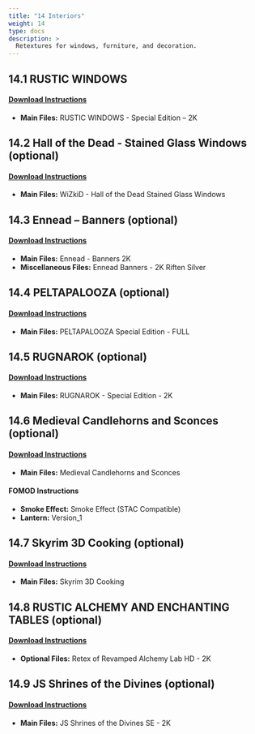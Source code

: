 ```yaml
---
title: "14 Interiors"
weight: 14
type: docs
description: >
  Retextures for windows, furniture, and decoration.
---
```


## 14.1 RUSTIC WINDOWS

#### [Download Instructions](https://www.nexusmods.com/skyrimspecialedition/mods/1937?tab=files)

* **Main Files:** RUSTIC WINDOWS - Special Edition – 2K

## 14.2 Hall of the Dead - Stained Glass Windows (optional)

#### [Download Instructions](https://www.nexusmods.com/skyrimspecialedition/mods/30066?tab=files)

* **Main Files:** WiZkiD - Hall of the Dead Stained Glass Windows

## 14.3 Ennead – Banners (optional)

#### [Download Instructions](https://www.nexusmods.com/skyrimspecialedition/mods/10564?tab=files)

* **Main Files:** Ennead - Banners 2K
* **Miscellaneous Files:** Ennead Banners - 2K Riften Silver

## 14.4 PELTAPALOOZA (optional)

#### [Download Instructions](https://www.nexusmods.com/skyrimspecialedition/mods/5442?tab=files)

* **Main Files:** PELTAPALOOZA Special Edition - FULL

## 14.5 RUGNAROK (optional)

#### [Download Instructions](https://www.nexusmods.com/skyrimspecialedition/mods/5436?tab=files)

* **Main Files:** RUGNAROK - Special Edition - 2K

## 14.6 Medieval Candlehorns and Sconces (optional)

#### [Download Instructions](https://www.nexusmods.com/skyrimspecialedition/mods/24324?tab=files)

* **Main Files:** Medieval Candlehorns and Sconces

#### FOMOD Instructions

* **Smoke Effect:** Smoke Effect (STAC Compatible)
* **Lantern:** Version_1

## 14.7 Skyrim 3D Cooking (optional)

#### [Download Instructions](https://www.nexusmods.com/skyrimspecialedition/mods/23007?tab=files)

* **Main Files:** Skyrim 3D Cooking

## 14.8 RUSTIC ALCHEMY AND ENCHANTING TABLES (optional)

#### [Download Instructions](https://www.nexusmods.com/skyrim/mods/62328?tab=files)

* **Optional Files:** Retex of Revamped Alchemy Lab HD - 2K

## 14.9 JS Shrines of the Divines (optional)

#### [Download Instructions](https://www.nexusmods.com/skyrimspecialedition/mods/33394?tab=files)

* **Main Files:** JS Shrines of the Divines SE - 2K